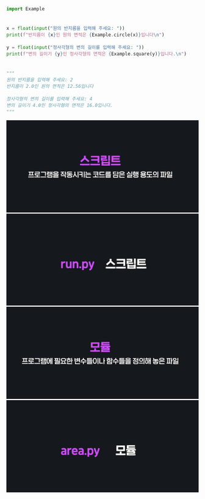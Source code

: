 ```python
import Example


x = float(input("원의 반지름을 입력해 주세요: "))
print(f"반지름이 {x}인 원의 면적은 {Example.circle(x)}입니다\n")

y = float(input("정사각형의 변의 길이를 입력해 주세요: "))
print(f"변의 길이기 {y}인 정사각형의 면적은 {Example.square(y)}입니다.\n")


"""
원의 반지름을 입력해 주세요: 2
반지름이 2.0인 원의 면적은 12.56입니다

정사각형의 변의 길이를 입력해 주세요: 4
변의 길이기 4.0인 정사각형의 면적은 16.0입니다.
"""
```

![Module_and_Package_031](../../images/Module_and_Package/031.jpg)
![Module_and_Package_032](../../images/Module_and_Package/032.jpg)
![Module_and_Package_033](../../images/Module_and_Package/033.jpg)
![Module_and_Package_034](../../images/Module_and_Package/034.jpg)